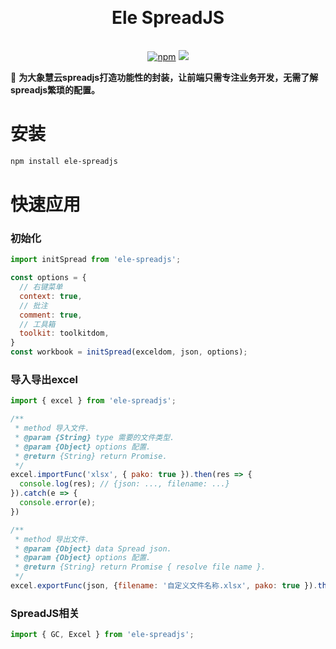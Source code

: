 <h1 align="center" style="margin: 30px 0 35px;">Ele SpreadJS</h1>
<p align="center">
  <a href="https://www.npmjs.com/package/ele-spreadjs"><img alt="npm" src="https://img.shields.io/npm/v/ele-spreadjs"></a>
  <a href="https://travis-ci.org/AngusYang9/ele-spreadjs"><img src="https://travis-ci.org/AngusYang9/ele-spreadjs.svg?branch=master" /></a>
</p>

🦑 **为大象慧云spreadjs打造功能性的封装，让前端只需专注业务开发，无需了解spreadjs繁琐的配置。**

# 安装

```bash
npm install ele-spreadjs
```

# 快速应用

### 初始化

```javascript
import initSpread from 'ele-spreadjs';

const options = {
  // 右键菜单
  context: true,
  // 批注
  comment: true,
  // 工具箱
  toolkit: toolkitdom,
}
const workbook = initSpread(exceldom, json, options);
```

### 导入导出excel

```javascript
import { excel } from 'ele-spreadjs';

/**
 * method 导入文件.
 * @param {String} type 需要的文件类型.
 * @param {Object} options 配置.
 * @return {String} return Promise.
 */
excel.importFunc('xlsx', { pako: true }).then(res => {
  console.log(res); // {json: ..., filename: ...}
}).catch(e => {
  console.error(e);
})

/**
 * method 导出文件.
 * @param {Object} data Spread json.
 * @param {Object} options 配置.
 * @return {String} return Promise { resolve file name }.
 */
excel.exportFunc(json, {filename: '自定义文件名称.xlsx', pako: true }).then((filename) => {})
```

### SpreadJS相关

```javascript
import { GC, Excel } from 'ele-spreadjs';
```

